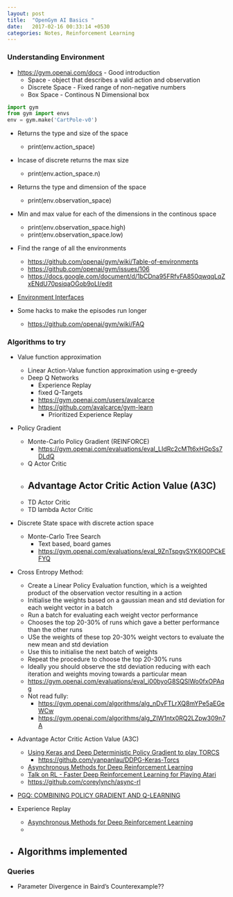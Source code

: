 ```yaml
---
layout: post
title:  "OpenGym AI Basics "
date:   2017-02-16 00:33:14 +0530
categories: Notes, Reinforcement Learning
---
```



### Understanding Environment

- https://gym.openai.com/docs - Good introduction
    - Space - object that describes a valid action and observation
    - Discrete Space - Fixed range of non-negative numbers
    - Box Space - Continous N Dimensional box 

```python
import gym
from gym import envs
env = gym.make('CartPole-v0')
```
- Returns the type and size of the space
    - print(env.action_space)
- Incase of discrete returns the max size
    - print(env.action_space.n)
- Returns the type and dimension of the space
    - print(env.observation_space)
- Min and max value for each of the dimensions in the continous space
    - print(env.observation_space.high)
    - print(env.observation_space.low)

- Find the range of all the environments
    - https://github.com/openai/gym/wiki/Table-of-environments
    - https://github.com/openai/gym/issues/106
    - https://docs.google.com/document/d/1bCDna95FRfvFA850qwqqLqZxENdU70psiqaOGob9oLI/edit
- [Environment Interfaces](https://github.com/openai/gym/blob/master/gym/core.py)

- Some hacks to make the episodes run longer
    - https://github.com/openai/gym/wiki/FAQ

### Algorithms to try

- Value function approximation
    - Linear Action-Value function approximation using e-greedy 
    - Deep Q Networks
        - Experience Replay
        - fixed Q-Targets
        - https://gym.openai.com/users/avalcarce
        - https://github.com/avalcarce/gym-learn
        	- Prioritized Experience Replay
- Policy Gradient
    - Monte-Carlo Policy Gradient (REINFORCE)
        - https://gym.openai.com/evaluations/eval_LIdRc2cMTt6xHGpSs7DLdQ
    - Q Actor Critic
    - Advantage Actor Critic Action Value (A3C)
        - 
    - TD Actor Critic
    - TD lambda Actor Critic

- Discrete State space with discrete action space
    - Monte-Carlo Tree Search
        - Text based, board games
        - https://gym.openai.com/evaluations/eval_9ZnTspgvSYK6O0PCkEFYQ
- Cross Entropy Method:
    - Create a Linear Policy Evaluation function, which is a weighted product of the observation vector resulting in a action
    - Initialise the weights based on a gaussian mean and std deviation for each weight vector in a batch
    - Run a batch for evaluating each weight vector performance
    - Chooses the top 20-30% of runs which gave a better performance than the other runs
    - USe the weights of these top 20-30% weight vectors to evaluate the new mean and std deviation
    - Use this to initialise the next batch of weights
    - Repeat the procedure to choose the top 20-30% runs 
    - Ideally you should observe the std deviation reducing with each iteration and weights moving towards a particular mean 
    - https://gym.openai.com/evaluations/eval_i00byoG8SQSlWo0fxOPAqg
    - Not read fully:
        - https://gym.openai.com/algorithms/alg_nDvFTLrXQ8mYPe5aEGeWCw
        - https://gym.openai.com/algorithms/alg_ZIW1ntx0RQ2LZpw309n7A
- Advantage Actor Critic Action Value (A3C)
    - [Using Keras and Deep Deterministic Policy Gradient to play TORCS](https://yanpanlau.github.io/2016/10/11/Torcs-Keras.html)
        - https://github.com/yanpanlau/DDPG-Keras-Torcs
    - [Asynchronous Methods for Deep Reinforcement Learning](https://arxiv.org/abs/1602.01783)
    - [Talk on RL - Faster Deep Reinforcement Learning for Playing Atari](https://skillsmatter.com/skillscasts/8550-faster-deep-reinforcement-learning-for-playing-atari)
    - https://github.com/coreylynch/async-rl
- [PGQ: COMBINING POLICY GRADIENT AND Q-LEARNING](https://arxiv.org/pdf/1611.01626v1.pdf)
- Experience Replay
    - [Asynchronous Methods for Deep Reinforcement Learning](https://arxiv.org/abs/1602.01783)
    - 

- Algorithms implemented
    - 

### Queries

- Parameter Divergence in Baird’s Counterexample??